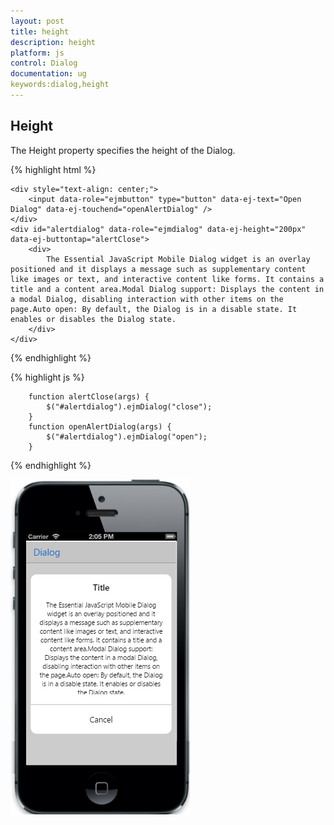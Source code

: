 ```yaml
---
layout: post
title: height
description: height
platform: js
control: Dialog
documentation: ug
keywords:dialog,height
---
```


## Height

 The Height property specifies the height of the Dialog.

{% highlight html %}

    <div style="text-align: center;">
        <input data-role="ejmbutton" type="button" data-ej-text="Open Dialog" data-ej-touchend="openAlertDialog" />
    </div>
    <div id="alertdialog" data-role="ejmdialog" data-ej-height="200px" data-ej-buttontap="alertClose">
        <div>
            The Essential JavaScript Mobile Dialog widget is an overlay positioned and it displays a message such as supplementary content like images or text, and interactive content like forms. It contains a title and a content area.Modal Dialog support: Displays the content in a modal Dialog, disabling interaction with other items on the page.Auto open: By default, the Dialog is in a disable state. It enables or disables the Dialog state.
        </div>
    </div>


{% endhighlight %}



{% highlight js %}

        function alertClose(args) {
            $("#alertdialog").ejmDialog("close");
        }
        function openAlertDialog(args) {
            $("#alertdialog").ejmDialog("open");
        }


{% endhighlight %}

![](Height_images\height_img1.png)

